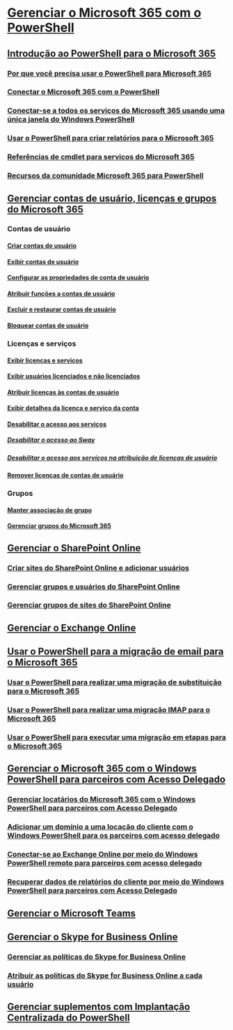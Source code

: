 
# [Gerenciar o Microsoft 365 com o PowerShell](manage-office-365-with-office-365-powershell.md)
## [Introdução ao PowerShell para o Microsoft 365](getting-started-with-office-365-powershell.md)
### [Por que você precisa usar o PowerShell para Microsoft 365](why-you-need-to-use-office-365-powershell.md)
### [Conectar o Microsoft 365 com o PowerShell](connect-to-office-365-powershell.md)
### [Conectar-se a todos os serviços do Microsoft 365 usando uma única janela do Windows PowerShell](connect-to-all-office-365-services-in-a-single-windows-powershell-window.md)
### [Usar o PowerShell para criar relatórios para o Microsoft 365](use-windows-powershell-to-create-reports-in-office-365.md)
### [Referências de cmdlet para serviços do Microsoft 365](cmdlet-references-for-office-365-services.md)
### [Recursos da comunidade Microsoft 365 para PowerShell](office-365-powershell-community-resources.md)

## [Gerenciar contas de usuário, licenças e grupos do Microsoft 365](manage-user-accounts-and-licenses-with-office-365-powershell.md)

### Contas de usuário
#### [Criar contas de usuário](create-user-accounts-with-office-365-powershell.md)
#### [Exibir contas de usuário](view-user-accounts-with-office-365-powershell.md)
#### [Configurar as propriedades de conta de usuário](configure-user-account-properties-with-office-365-powershell.md)
#### [Atribuir funções a contas de usuário](assign-roles-to-user-accounts-with-office-365-powershell.md)
#### [Excluir e restaurar contas de usuário](delete-and-restore-user-accounts-with-office-365-powershell.md)
#### [Bloquear contas de usuário](block-user-accounts-with-office-365-powershell.md)

### Licenças e serviços
#### [Exibir licenças e serviços](view-licenses-and-services-with-office-365-powershell.md)
#### [Exibir usuários licenciados e não licenciados](view-licensed-and-unlicensed-users-with-office-365-powershell.md)
#### [Atribuir licenças às contas de usuário](assign-licenses-to-user-accounts-with-office-365-powershell.md)
#### [Exibir detalhes da licença e serviço da conta](view-account-license-and-service-details-with-office-365-powershell.md)
#### [Desabilitar o acesso aos serviços](disable-access-to-services-with-office-365-powershell.md)
##### [Desabilitar o acesso ao Sway](disable-access-to-sway-with-office-365-powershell.md)
##### [Desabilitar o acesso aos serviços na atribuição de licenças de usuário](disable-access-to-services-while-assigning-user-licenses.md)
#### [Remover licenças de contas de usuário](remove-licenses-from-user-accounts-with-office-365-powershell.md)

### Grupos
#### [Manter associação de grupo](maintain-group-membership-with-office-365-powershell.md)
#### [Gerenciar grupos do Microsoft 365](manage-office-365-groups-with-powershell.md)

## [Gerenciar o SharePoint Online](manage-sharepoint-online-with-office-365-powershell.md)
### [Criar sites do SharePoint Online e adicionar usuários](create-sharepoint-sites-and-add-users-with-powershell.md)
### [Gerenciar grupos e usuários do SharePoint Online](manage-sharepoint-users-and-groups-with-powershell.md)
### [Gerenciar grupos de sites do SharePoint Online](manage-sharepoint-site-groups-with-powershell.md)
## [Gerenciar o Exchange Online](manage-exchange-online-with-office-365-powershell.md)
## [Usar o PowerShell para a migração de email para o Microsoft 365](use-powershell-for-email-migration-to-office-365.md)
### [Usar o PowerShell para realizar uma migração de substituição para o Microsoft 365](use-powershell-to-perform-a-cutover-migration-to-office-365.md)
### [Usar o PowerShell para realizar uma migração IMAP para o Microsoft 365](use-powershell-to-perform-an-imap-migration-to-office-365.md)
### [Usar o PowerShell para executar uma migração em etapas para o Microsoft 365](use-powershell-to-perform-a-staged-migration-to-office-365.md)
## [Gerenciar o Microsoft 365 com o Windows PowerShell para parceiros com Acesso Delegado](manage-office-365-with-windows-powershell-for-delegated-access-permissions-dap-p.md)
### [Gerenciar locatários do Microsoft 365 com o Windows PowerShell para parceiros com Acesso Delegado](manage-office-365-tenants-with-windows-powershell-for-delegated-access-permissio.md)
### [Adicionar um domínio a uma locação do cliente com o Windows PowerShell para os parceiros com acesso delegado](add-a-domain-to-a-client-tenancy-with-windows-powershell-for-delegated-access-pe.md)
### [Conectar-se ao Exchange Online por meio do Windows PowerShell remoto para parceiros com acesso delegado](connect-to-exchange-online-tenants-with-remote-windows-powershell-for-delegated.md)
### [Recuperar dados de relatórios do cliente por meio do Windows PowerShell para parceiros com Acesso Delegado](retrieve-customer-tenant-reporting-data-with-windows-powershell-for-delegated-ac.md)
## [Gerenciar o Microsoft Teams](manage-microsoft-teams-with-office-365-powershell.md)
## [Gerenciar o Skype for Business Online](manage-skype-for-business-online-with-office-365-powershell.md)
### [Gerenciar as políticas do Skype for Business Online](manage-skype-for-business-online-policies-with-office-365-powershell.md)
### [Atribuir as políticas do Skype for Business Online a cada usuário](assign-per-user-skype-for-business-online-policies-with-office-365-powershell.md)
## [Gerenciar suplementos com Implantação Centralizada do PowerShell](use-the-centralized-deployment-powershell-cmdlets-to-manage-add-ins.md)